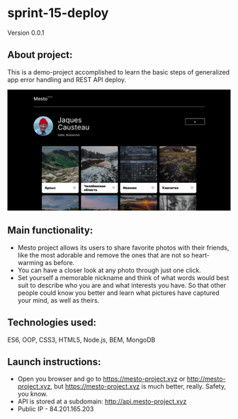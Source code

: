 # sprint-15-deploy

Version 0.0.1

## About project:
This is a demo-project accomplished to learn the basic steps of generalized app error handling and REST API deploy.

<img src="./images/mesto-pic.jpg" alt="Mesto screenshot with numerous breathtaking pictures" width="600"/>

## Main functionality: 
- Mesto project allows its users to share favorite photos with their friends, like the most adorable and remove the ones that are not so heart-warming as before.
- You can have a closer look at any photo through just one click.
- Set yourself a memorable nickname and think of what words would best suit to describe who you are and what interests you have. So that other people could know you better and learn what pictures have captured your mind, as well as theirs.

## Technologies used:
ES6, OOP, CSS3, HTML5, Node.js, BEM, MongoDB

## Launch instructions:
- Open you browser and go to https://mesto-project.xyz or http://mesto-project.xyz, but https://mesto-project.xyz is much better, really. Safety, you know.
- API is stored at a subdomain: http://api.mesto-project.xyz
- Public IP - 84.201.165.203
